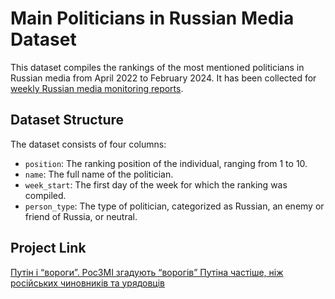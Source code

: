 # Main Politicians in Russian Media Dataset

This dataset compiles the rankings of the most mentioned politicians in Russian media from April 2022 to February 2024. It has been collected for [weekly Russian media monitoring reports](https://texty.org.ua/articles/111804/ode-to-joy-relishing-putins-interview-to-tucker-carlson-russian-media-monitoring-report-5-11-february-2024/).

## Dataset Structure

The dataset consists of four columns:

- `position`: The ranking position of the individual, ranging from 1 to 10.
- `name`: The full name of the politician.
- `week_start`: The first day of the week for which the ranking was compiled.
- `person_type`: The type of politician, categorized as Russian, an enemy or friend of Russia, or neutral.

## Project Link

[Путін і “вороги”. РосЗМІ згадують “ворогів” Путіна частіше, ніж російських чиновників та урядовців](https://texty.org.ua/articles/111971/putin-i-vorohy-roszmi-zhaduyut-vorohiv-putina-chastishe-nizh-rosijskyh-chynovnykiv-ta-uryadovciv/)
